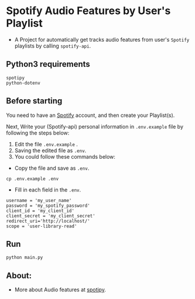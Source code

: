 # Spotify Audio Features by User's Playlist

* A Project for automatically get tracks audio features from user's `Spotify` playlists by calling `spotify-api`.

## Python3 requirements
```
spotipy
python-dotenv
```

## Before starting
You need to have an [Spotify](https://www.spotify.com/) account, and then create your Playlist(s).

Next, Write your (Spotify-api) personal information in `.env.example` file by following the steps below:

1. Edit the file `.env.example` .
2. Saving the edited file as `.env`.
3. You could follow these commands below:

* Copy the file and save as `.env`.
```
cp .env.example .env
```
* Fill in each field in the `.env`.

```
username = 'my_user_name'
password = 'my_spotify_password'
client_id = 'my_client_id'
client_secret = 'my_client_secret'
redirect_uri='http://localhost/'
scope = 'user-library-read'
```

## Run
```
python main.py
```

## About:

* More about Audio features at [spotipy](https://developer.spotify.com/documentation/web-api/reference/tracks/get-several-audio-features/).
